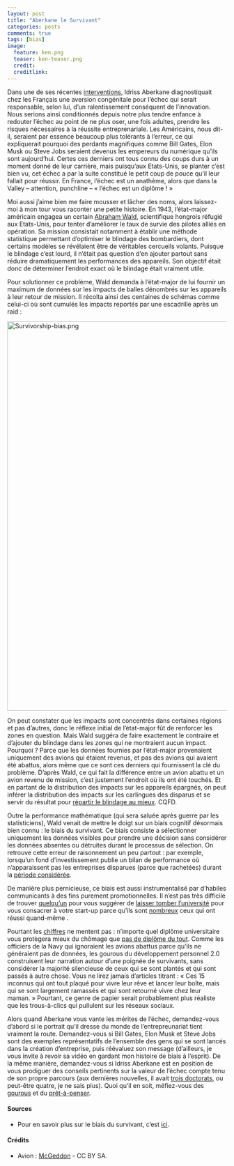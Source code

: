 ```yaml
---
layout: post
title: "Aberkane le Survivant"
categories: posts
comments: true
tags: [bias]
image:
  feature: ken.png
  teaser: ken-teaser.png
  credit:
  creditlink:
---
```


Dans une de ses récentes [interventions](http://positivr.fr/idriss-aberkane-echec-diplome/), Idriss Aberkane diagnostiquait chez les Français une aversion congénitale pour l’échec qui serait responsable, selon lui, d’un ralentissement conséquent de l’innovation. Nous serions ainsi conditionnés depuis notre plus tendre enfance à redouter l’échec au point de ne plus oser, une fois adultes, prendre les risques nécessaires à la réussite entreprenariale. Les Américains, nous dit-il, seraient par essence beaucoup plus tolérants à l’erreur, ce qui expliquerait pourquoi des perdants magnifiques comme Bill Gates, Elon Musk ou Steve Jobs seraient devenus les empereurs du numérique qu’ils sont aujourd’hui. Certes ces derniers ont tous connu des coups durs à un moment donné de leur carrière, mais puisqu’aux Etats-Unis, se planter c’est bien vu, cet échec a par la suite constitué le petit coup de pouce qu’il leur fallait pour réussir. En France, l’échec est un anathème, alors que dans la Valley – attention, punchline – « l’échec est un diplôme ! »

Moi aussi j’aime bien me faire mousser et lâcher des noms, alors laissez-moi à mon tour vous raconter une petite histoire. En 1943, l’état-major américain engagea un certain [Abraham Wald](https://fr.wikipedia.org/wiki/Abraham_Wald), scientifique hongrois réfugié aux Etats-Unis, pour tenter d’améliorer le taux de survie des pilotes alliés en opération. Sa mission consistait notamment à établir une méthode statistique permettant d’optimiser le blindage des bombardiers, dont certains modèles se révélaient être de véritables cercueils volants. Puisque le blindage c’est lourd, il n’était pas question d’en ajouter partout sans réduire dramatiquement les performances des appareils. Son objectif était donc de déterminer l’endroit exact où le blindage était  vraiment utile. 

Pour solutionner ce problème, Wald demanda à l’état-major de lui fournir un maximum de données sur les impacts de balles dénombrés sur les appareils à leur retour de mission. Il récolta ainsi des centaines de schémas comme celui-ci où sont cumulés les impacts reportés par une escadrille après un raid :

<p><a href="https://commons.wikimedia.org/wiki/File:Survivorship-bias.png#/media/File:Survivorship-bias.png"><img src="https://upload.wikimedia.org/wikipedia/commons/9/98/Survivorship-bias.png" alt="Survivorship-bias.png" width="1200" height="894"></a></p>

On peut constater que les impacts sont concentrés dans certaines régions et pas d’autres, donc le réflexe initial de l’état-major fût de renforcer les zones en question. Mais Wald suggéra de faire exactement le contraire et d’ajouter du blindage dans les zones qui ne montraient  aucun impact. Pourquoi ? Parce que les données fournies par l’état-major provenaient uniquement des avions qui étaient revenus, et pas des avions qui avaient été abattus, alors même que ce sont ces derniers qui fournissent la clé du problème. D’après Wald, ce qui fait la différence entre un avion abattu et un avion revenu de mission, c’est justement l’endroit où ils ont été touchés. Et en partant de la distribution des impacts sur les appareils épargnés, on peut inférer la distribution des impacts sur les carlingues des disparus et se servir du résultat pour [répartir le blindage au mieux](https://people.ucsc.edu/~msmangel/Wald.pdf). CQFD.

Outre la performance mathématique (qui sera saluée après guerre par les statisticiens), Wald venait de mettre le doigt sur un biais cognitif désormais bien connu : le biais du survivant. Ce biais consiste a sélectionner uniquement les données visibles pour prendre une décision sans considérer les données absentes ou détruites durant le processus de sélection. On retrouve cette erreur de raisonnement un peu partout : par exemple, lorsqu’un fond d’investissement publie un bilan de performance où n’apparaissent pas les entreprises disparues (parce que rachetées) durant la [période considérée](https://doi.org/10.1093/rfs/9.4.1097).

De manière plus pernicieuse, ce biais est aussi instrumentalisé par d’habiles communicants à des fins purement promotionnelles. Il n’est pas très difficile de trouver [quelqu’un](http://successfuldropout.com/) pour vous suggérer de [laisser tomber l’université](http://www.businessinsider.com/16-insanely-successful-college-dropouts-2015-6/#tblue-airways-founder-david-neeleman-dropped-out-of-the-university-of-utah-a-year-before-graduation-15) pour vous consacrer à votre start-up parce qu’ils sont [nombreux](http://www.businessinsider.com/wildly-successful-people-who-dropped-out-of-high-school-2015-9/#joe-lewis-dropped-out-at-15-4) ceux qui ont réussi quand-même . 

Pourtant les [chiffres](https://www.insee.fr/fr/statistiques/2429772) ne mentent pas : n’importe quel diplôme universitaire vous protègera mieux du chômage que [pas de diplôme du tout](https://www.theatlantic.com/business/archive/2013/03/the-myth-of-the-successful-college-dropout-why-it-could-make-millions-of-young-americans-poorer/273628/). Comme les officiers de la Navy qui ignoraient les avions abattus parce qu’ils ne généraient pas de données, les gourous du développement personnel 2.0 construisent leur narration autour d’une poignée de survivants, sans considérer la majorité silencieuse de ceux qui se sont plantés et qui sont passés à autre chose. Vous ne lirez jamais d’articles titrant : « Ces 15 inconnus qui ont tout plaqué pour vivre leur rêve et lancer leur boîte, mais qui se sont largement ramassés et qui sont retourné vivre chez leur maman. » Pourtant, ce genre de papier serait probablement plus réaliste que les trous-à-clics qui pullulent sur les réseaux sociaux.

Alors quand Aberkane vous vante les mérites de l’échec, demandez-vous d’abord si le portrait qu’il dresse du monde de l’entrepreunariat tient vraiment la route. Demandez-vous si Bill Gates, Elon Musk et Steve Jobs sont des exemples représentatifs de l’ensemble des gens qui se sont lancés dans la création d’entreprise, puis réévaluez son message (d’ailleurs, je vous invite à revoir sa vidéo en gardant mon histoire de biais à l’esprit). De la même manière, demandez-vous si Idriss Aberkane  est en position de vous prodiguer des conseils pertinents sur la valeur de l’échec compte tenu de son propre parcours (aux dernières nouvelles, il avait [trois doctorats](http://menace-theoriste.fr/idriss-aberkane-fact-checking/), ou peut-être quatre, je ne sais plus). Quoi qu’il en soit, méfiez-vous des [gourous](http://menace-theoriste.fr/triomphe-du-storytelling/) et du [prêt-à-penser](https://medium.com/@tibo/idriss-aberkane-ou-le-danger-de-la-poudre-aux-yeux-b4f8b94ce202).

#### Sources

* Pour en savoir plus sur le biais du survivant, c’est [ici](https://youarenotsosmart.com/2013/05/23/survivorship-bias/).

#### Crédits

* Avion : [McGeddon](https://commons.wikimedia.org/wiki/User:McGeddon) - CC BY SA.
